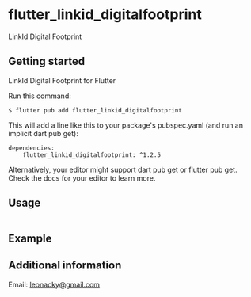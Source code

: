 # flutter_linkid_digitalfootprint

LinkId Digital Footprint

## Getting started

LinkId Digital Footprint for Flutter

Run this command:
```
$ flutter pub add flutter_linkid_digitalfootprint
```

This will add a line like this to your package's pubspec.yaml (and run an implicit dart pub get):
```
dependencies:
    flutter_linkid_digitalfootprint: ^1.2.5
```

Alternatively, your editor might support dart pub get or flutter pub get. Check the docs for your editor to learn more.

## Usage

```dart

```

## Example

## Additional information
Email: leonacky@gmail.com